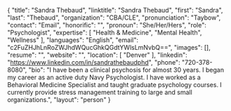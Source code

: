 {
  "title": "Sandra Thebaud",
  "linktitle": "Sandra Thebaud",
  "first": "Sandra",
  "last": "Thebaud",
  "organization": "CBA/CLE",
  "pronunciation": "Taybow",
  "contact": "Email",
  "honorific": "",
  "pronoun": "She/Her/Hers",
  "role": "Psychologist",
  "expertise": [
    "Health & Medicine",
    "Mental Health",
    "Wellness"
  ],
  "languages": "English",
  "email": "c2FuZHJhLnRoZWJhdWQucGhkQGdtYWlsLmNvbQ==",
  "images": [],
  "resume": "",
  "website": "",
  "location": [
    "Denver"
  ],
  "linkedin": "https://www.linkedin.com/in/sandrathebaudphd",
  "phone": "720-378-8080",
  "bio": "I have been a clinical psychosis for almost 30 years. I began my career as an active duty Navy Psychologist. I have worked as a Behavioral Medicine Specialist and taught graduate psychology courses. I currently provide stress management training to large and small organizations.",
  "layout": "person"
}